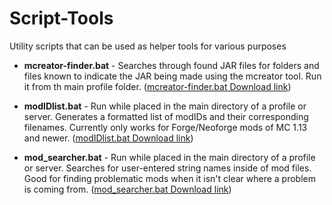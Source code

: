 # Script-Tools
Utility scripts that can be used as helper tools for various purposes

- **mcreator-finder.bat** - Searches through found JAR files for folders and files known to indicate the JAR being made using the mcreator tool.  Run it from th main profile folder.  ([mcreator-finder.bat Download link](https://github.com/CurseForgeCommunity/Script-Tools/raw/main/files/mcreator-finder.bat))

- **modIDlist.bat** - Run while placed in the main directory of a profile or server.  Generates a formatted list of modIDs and their corresponding filenames.  Currently only works for Forge/Neoforge mods of MC 1.13 and newer.  ([modIDlist.bat Download link](https://github.com/CurseForgeCommunity/Script-Tools/raw/main/files/modIDlist.bat))

- **mod_searcher.bat** - Run while placed in the main directory of a profile or server.  Searches for user-entered string names inside of mod files.  Good for finding problematic mods when it isn't clear where a problem is coming from.  ([mod_searcher.bat Download link](https://github.com/CurseForgeCommunity/Script-Tools/raw/main/files/mod_searcher.bat))
